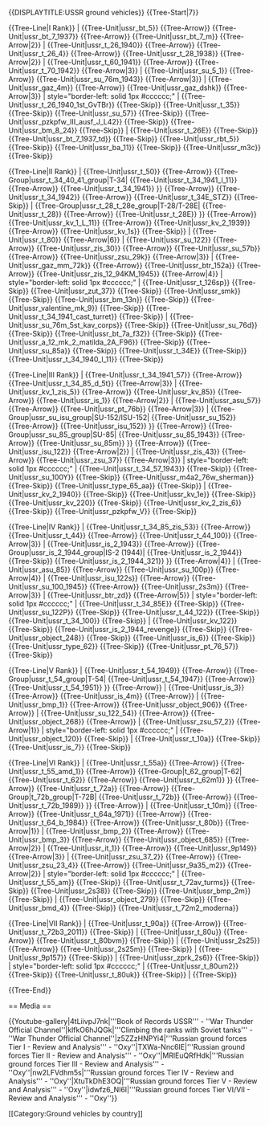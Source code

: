 {{DISPLAYTITLE:USSR ground vehicles}}
{{Tree-Start|7}}

{{Tree-Line|I Rank}}
|
{{Tree-Unit|ussr_bt_5}}
{{Tree-Arrow}}
{{Tree-Unit|ussr_bt_7_1937}}
{{Tree-Arrow}}
{{Tree-Unit|ussr_bt_7_m}}
{{Tree-Arrow|2}}
|
{{Tree-Unit|ussr_t_26_1940}}
{{Tree-Arrow}}
{{Tree-Unit|ussr_t_26_4}}
{{Tree-Arrow}}
{{Tree-Unit|ussr_t_28_1938}}
{{Tree-Arrow|2}}
|
{{Tree-Unit|ussr_t_60_1941}}
{{Tree-Arrow}}
{{Tree-Unit|ussr_t_70_1942}}
{{Tree-Arrow|3}}
|
{{Tree-Unit|ussr_su_5_1}}
{{Tree-Arrow}}
{{Tree-Unit|ussr_su_76m_1943}}
{{Tree-Arrow|3}}
|
{{Tree-Unit|ussr_gaz_4m}}
{{Tree-Arrow}}
{{Tree-Unit|ussr_gaz_dshk}}
{{Tree-Arrow|3}}
| style="border-left: solid 1px #cccccc;" |
{{Tree-Unit|ussr_t_26_1940_1st_GvTBr}}
{{Tree-Skip}}
{{Tree-Unit|ussr_t_35}}
{{Tree-Skip}}
{{Tree-Unit|ussr_su_57}}
{{Tree-Skip}}
{{Tree-Unit|ussr_pzkpfw_III_ausf_J_L42}}
{{Tree-Skip}}
{{Tree-Unit|ussr_bm_8_24}}
{{Tree-Skip}}
|
{{Tree-Unit|ussr_t_26E}}
{{Tree-Skip}}
{{Tree-Unit|ussr_bt_7_1937_td}}
{{Tree-Skip}}
{{Tree-Unit|ussr_rbt_5}}
{{Tree-Skip}}
{{Tree-Unit|ussr_ba_11}}
{{Tree-Skip}}
{{Tree-Unit|ussr_m3c}}
{{Tree-Skip}}

{{Tree-Line|II Rank}}
|
{{Tree-Unit|ussr_t_50}}
{{Tree-Arrow}}
{{Tree-Group|ussr_t_34_40_41_group|T-34|
  {{Tree-Unit|ussr_t_34_1941_l_11}}
{{Tree-Arrow}}
{{Tree-Unit|ussr_t_34_1941}}
}}
{{Tree-Arrow}}
{{Tree-Unit|ussr_t_34_1942}}
{{Tree-Arrow}}
{{Tree-Unit|ussr_t_34E_STZ}}
{{Tree-Skip}}
|
{{Tree-Group|ussr_t_28_t_28e_group|T-28/T-28E|
  {{Tree-Unit|ussr_t_28}}
{{Tree-Arrow}}
{{Tree-Unit|ussr_t_28E}}
}}
{{Tree-Arrow}}
{{Tree-Unit|ussr_kv_1_L_11}}
{{Tree-Arrow}}
{{Tree-Unit|ussr_kv_2_1939}}
{{Tree-Arrow}}
{{Tree-Unit|ussr_kv_1s}}
{{Tree-Skip}}
|
{{Tree-Unit|ussr_t_80}}
{{Tree-Arrow|6}}
|
{{Tree-Unit|ussr_su_122}}
{{Tree-Arrow}}
{{Tree-Unit|ussr_zis_30}}
{{Tree-Arrow}}
{{Tree-Unit|ussr_su_57b}}
{{Tree-Arrow}}
{{Tree-Unit|ussr_zsu_29k}}
{{Tree-Arrow|3}}
|
{{Tree-Unit|ussr_gaz_mm_72k}}
{{Tree-Arrow}}
{{Tree-Unit|ussr_btr_152a}}
{{Tree-Arrow}}
{{Tree-Unit|ussr_zis_12_94KM_1945}}
{{Tree-Arrow|4}}
| style="border-left: solid 1px #cccccc;" |
{{Tree-Unit|ussr_t_126sp}}
{{Tree-Skip}}
{{Tree-Unit|ussr_zut_37}}
{{Tree-Skip}}
{{Tree-Unit|ussr_smk}}
{{Tree-Skip}}
{{Tree-Unit|ussr_bm_13n}}
{{Tree-Skip}}
{{Tree-Unit|ussr_valentine_mk_9}}
{{Tree-Skip}}
{{Tree-Unit|ussr_t_34_1941_cast_turret}}
{{Tree-Skip}}
|
{{Tree-Unit|ussr_su_76m_5st_kav_corps}}
{{Tree-Skip}}
{{Tree-Unit|ussr_su_76d}}
{{Tree-Skip}}
{{Tree-Unit|ussr_bt_7a_f32}}
{{Tree-Skip}}
{{Tree-Unit|ussr_a_12_mk_2_matilda_2A_F96}}
{{Tree-Skip}}
{{Tree-Unit|ussr_su_85a}}
{{Tree-Skip}}
{{Tree-Unit|ussr_t_34E}}
{{Tree-Skip}}
{{Tree-Unit|ussr_t_34_1940_l_11}}
{{Tree-Skip}}

{{Tree-Line|III Rank}}
|
{{Tree-Unit|ussr_t_34_1941_57}}
{{Tree-Arrow}}
{{Tree-Unit|ussr_t_34_85_d_5t}}
{{Tree-Arrow|3}}
|
{{Tree-Unit|ussr_kv_1_zis_5}}
{{Tree-Arrow}}
{{Tree-Unit|ussr_kv_85}}
{{Tree-Arrow}}
{{Tree-Unit|ussr_is_1}}
{{Tree-Arrow|2}}
|
{{Tree-Unit|ussr_asu_57}}
{{Tree-Arrow}}
{{Tree-Unit|ussr_pt_76b}}
{{Tree-Arrow|3}}
|
{{Tree-Group|ussr_su_isu_group|SU-152/ISU-152|
  {{Tree-Unit|ussr_su_152}}
{{Tree-Arrow}}
{{Tree-Unit|ussr_isu_152}}
}}
{{Tree-Arrow}}
{{Tree-Group|ussr_su_85_group|SU-85|
  {{Tree-Unit|ussr_su_85_1943}}
{{Tree-Arrow}}
{{Tree-Unit|ussr_su_85m}}
}}
{{Tree-Arrow}}
{{Tree-Unit|ussr_isu_122}}
{{Tree-Arrow|2}}
|
{{Tree-Unit|ussr_zis_43}}
{{Tree-Arrow}}
{{Tree-Unit|ussr_zsu_37}}
{{Tree-Arrow|3}}
| style="border-left: solid 1px #cccccc;" |
{{Tree-Unit|ussr_t_34_57_1943}}
{{Tree-Skip}}
{{Tree-Unit|ussr_su_100Y}}
{{Tree-Skip}}
{{Tree-Unit|ussr_m4a2_76w_sherman}}
{{Tree-Skip}}
{{Tree-Unit|ussr_type_65_aa}}
{{Tree-Skip}}
|
{{Tree-Unit|ussr_kv_2_1940}}
{{Tree-Skip}}
{{Tree-Unit|ussr_kv_1e}}
{{Tree-Skip}}
{{Tree-Unit|ussr_kv_220}}
{{Tree-Skip}}
{{Tree-Unit|ussr_kv_2_zis_6}}
{{Tree-Skip}}
{{Tree-Unit|ussr_pzkpfw_V}}
{{Tree-Skip}}

{{Tree-Line|IV Rank}}
|
{{Tree-Unit|ussr_t_34_85_zis_53}}
{{Tree-Arrow}}
{{Tree-Unit|ussr_t_44}}
{{Tree-Arrow}}
{{Tree-Unit|ussr_t_44_100}}
{{Tree-Arrow|3}}
|
{{Tree-Unit|ussr_is_2_1943}}
{{Tree-Arrow}}
{{Tree-Group|ussr_is_2_1944_group|IS-2 (1944)|
  {{Tree-Unit|ussr_is_2_1944}}
{{Tree-Skip}}
{{Tree-Unit|ussr_is_2_1944_321}}
}}
{{Tree-Arrow|4}}
|
{{Tree-Unit|ussr_asu_85}}
{{Tree-Arrow}}
{{Tree-Unit|ussr_su_100p}}
{{Tree-Arrow|4}}
|
{{Tree-Unit|ussr_isu_122s}}
{{Tree-Arrow}}
{{Tree-Unit|ussr_su_100_1945}}
{{Tree-Arrow}}
{{Tree-Unit|ussr_2s3m}}
{{Tree-Arrow|3}}
|
{{Tree-Unit|ussr_btr_zd}}
{{Tree-Arrow|5}}
| style="border-left: solid 1px #cccccc;" |
{{Tree-Unit|ussr_t_34_85E}}
{{Tree-Skip}}
{{Tree-Unit|ussr_su_122P}}
{{Tree-Skip}}
{{Tree-Unit|ussr_t_44_122}}
{{Tree-Skip}}
{{Tree-Unit|ussr_t_34_100}}
{{Tree-Skip}}
|
{{Tree-Unit|ussr_kv_122}}
{{Tree-Skip}}
{{Tree-Unit|ussr_is_2_1944_revenge}}
{{Tree-Skip}}
{{Tree-Unit|ussr_object_248}}
{{Tree-Skip}}
{{Tree-Unit|ussr_is_6}}
{{Tree-Skip}}
{{Tree-Unit|ussr_type_62}}
{{Tree-Skip}}
{{Tree-Unit|ussr_pt_76_57}}
{{Tree-Skip}}

{{Tree-Line|V Rank}}
|
{{Tree-Unit|ussr_t_54_1949}}
{{Tree-Arrow}}
{{Tree-Group|ussr_t_54_group|T-54|
  {{Tree-Unit|ussr_t_54_1947}}
{{Tree-Arrow}}
{{Tree-Unit|ussr_t_54_1951}}
}}
{{Tree-Arrow}}
|
{{Tree-Unit|ussr_is_3}}
{{Tree-Arrow}}
{{Tree-Unit|ussr_is_4m}}
{{Tree-Arrow}}
|
{{Tree-Unit|ussr_bmp_1}}
{{Tree-Arrow}}
{{Tree-Unit|ussr_object_906}}
{{Tree-Arrow}}
|
{{Tree-Unit|ussr_su_122_54}}
{{Tree-Arrow}}
{{Tree-Unit|ussr_object_268}}
{{Tree-Arrow}}
|
{{Tree-Unit|ussr_zsu_57_2}}
{{Tree-Arrow|1}}
| style="border-left: solid 1px #cccccc;" |
{{Tree-Unit|ussr_object_120}}
{{Tree-Skip}}
|
{{Tree-Unit|ussr_t_10a}}
{{Tree-Skip}}
{{Tree-Unit|ussr_is_7}}
{{Tree-Skip}}

{{Tree-Line|VI Rank}}
|
{{Tree-Unit|ussr_t_55a}}
{{Tree-Arrow}}
{{Tree-Unit|ussr_t_55_amd_1}}
{{Tree-Arrow}}
{{Tree-Group|t_62_group|T-62|
  {{Tree-Unit|ussr_t_62}}
{{Tree-Arrow}}
{{Tree-Unit|ussr_t_62m1}}
}}
{{Tree-Arrow}}
{{Tree-Unit|ussr_t_72a}}
{{Tree-Arrow}}
{{Tree-Group|t_72b_group|T-72B|
  {{Tree-Unit|ussr_t_72b}}
{{Tree-Arrow}}
{{Tree-Unit|ussr_t_72b_1989}}
}}
{{Tree-Arrow}}
|
{{Tree-Unit|ussr_t_10m}}
{{Tree-Arrow}}
{{Tree-Unit|ussr_t_64a_1971}}
{{Tree-Arrow}}
{{Tree-Unit|ussr_t_64_b_1984}}
{{Tree-Arrow}}
{{Tree-Unit|ussr_t_80b}}
{{Tree-Arrow|1}}
|
{{Tree-Unit|ussr_bmp_2}}
{{Tree-Arrow}}
{{Tree-Unit|ussr_bmp_3}}
{{Tree-Arrow}}
{{Tree-Unit|ussr_object_685}}
{{Tree-Arrow|2}}
|
{{Tree-Unit|ussr_it_1}}
{{Tree-Arrow}}
{{Tree-Unit|ussr_9p149}}
{{Tree-Arrow|3}}
|
{{Tree-Unit|ussr_zsu_37_2}}
{{Tree-Arrow}}
{{Tree-Unit|ussr_zsu_23_4}}
{{Tree-Arrow}}
{{Tree-Unit|ussr_9a35_m2}}
{{Tree-Arrow|2}}
| style="border-left: solid 1px #cccccc;" |
{{Tree-Unit|ussr_t_55_am}}
{{Tree-Skip}}
{{Tree-Unit|ussr_t_72av_turms}}
{{Tree-Skip}}
{{Tree-Unit|ussr_2s38}}
{{Tree-Skip}}
{{Tree-Unit|ussr_bmp_2m}}
{{Tree-Skip}}
|
{{Tree-Unit|ussr_object_279}}
{{Tree-Skip}}
{{Tree-Unit|ussr_bmd_4}}
{{Tree-Skip}}
{{Tree-Unit|ussr_t_72m2_moderna}}

{{Tree-Line|VII Rank}}
|
{{Tree-Unit|ussr_t_90a}}
{{Tree-Arrow}}
{{Tree-Unit|ussr_t_72b3_2011}}
{{Tree-Skip}}
|
{{Tree-Unit|ussr_t_80u}}
{{Tree-Arrow}}
{{Tree-Unit|ussr_t_80bvm}}
{{Tree-Skip}}
|
{{Tree-Unit|ussr_2s25}}
{{Tree-Arrow}}
{{Tree-Unit|ussr_2s25m}}
{{Tree-Skip}}
|
{{Tree-Unit|ussr_9p157}}
{{Tree-Skip}}
|
{{Tree-Unit|ussr_zprk_2s6}}
{{Tree-Skip}}
| style="border-left: solid 1px #cccccc;" |
{{Tree-Unit|ussr_t_80um2}}
{{Tree-Skip}}
{{Tree-Unit|ussr_t_80uk}}
{{Tree-Skip}}
|
{{Tree-Skip}}

{{Tree-End}}

== Media ==

<!-- ''Excellent additions to the article would be video guides, screenshots from the game, and photos.'' -->

{{Youtube-gallery|4tLiivpJ7nk|'''Book of Records USSR''' - ''War Thunder Official Channel''|klfkO6hJQGk|'''Climbing the ranks with Soviet tanks'''  - ''War Thunder Official Channel''|z5ZZzHNPYi4|'''Russian ground forces Tier I - Review and Analysis''' - ''Oxy''|TXWa-Nnc6IE|'''Russian ground forces Tier II - Review and Analysis''' - ''Oxy''|MRlEuQRfHdk|'''Russian ground forces Tier III - Review and Analysis''' - ''Oxy''|nw2LFVdhm5s|'''Russian ground forces Tier IV - Review and Analysis''' - ''Oxy''|XtuTkDhE3OQ|'''Russian ground forces Tier V - Review and Analysis''' - ''Oxy''|idwfz6_Nl6I|'''Russian ground forces Tier VI/VII - Review and Analysis''' - ''Oxy''}}

[[Category:Ground vehicles by country]]
